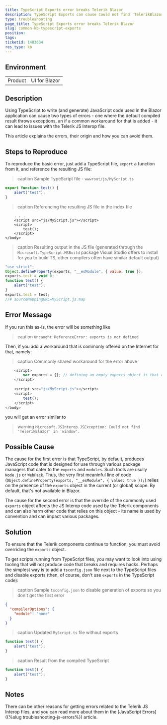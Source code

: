 ```yaml
---
title: TypeScript Exports error breaks Telerik Blazor
description: TypeScript Exports can cause Could not find 'TelerikBlazor' in 'window' - see how to solve it
type: troubleshooting
page_title: TypeScript Exports error breaks Telerik Blazor
slug: common-kb-typescript-exports
position: 
tags: 
ticketid: 1483634
res_type: kb
---
```


## Environment

<table>
    <tbody>
        <tr>
            <td>Product</td>
            <td>UI for Blazor</td>
        </tr>
    </tbody>
</table>


## Description

Using TypeScript to write (and generate) JavaScript code used in the Blazor application can cause two types of errors - one where the default compiled result throws exceptions, an if a common workaround for that is added - it can lead to issues with the Telerik JS Interop file.

This article explains the errors, their origin and how you can avoid them.


## Steps to Reproduce

To reproduce the basic error, just add a TypeScript file, `export` a function from it, and reference the resulting JS file:

>caption Sample TypeScript file - `wwwroot/js/MyScript.ts`

````TypeScript
export function test() {
    alert("test");
}
````

>caption Referencing the resulting JS file in the index file

````CSHTML
    . . .
    <script src="js/MyScript.js"></script>
    <script>
        test();
    </script>
</body>
````

>caption Resulting output in the JS file (generated through the `Microsoft.TypeScript.MSBuild` package Visual Studio offers to install for you to build TS, other compilers often have similar default output)

````MyScript.js
"use strict";
Object.defineProperty(exports, "__esModule", { value: true });
exports.test = void 0;
function test() {
    alert("test");
}
exports.test = test;
//# sourceMappingURL=MyScript.js.map
````

## Error Message

If you run this as-is, the error will be something like

>caution `Uncaught ReferenceError: exports is not defined`

Then, if you add a workaround that is commonly offered on the Internet for that, namely:

>caption Commonly shared workaround for the error above

````JavaScript
    <script>
        var exports = {}; // defining an empty exports object is that common workaround
    </script>
    
    <script src="js/MyScript.js"></script>
    <script>
        test();
    </script>
</body>
````

you will get an error similar to

>warning `Microsoft.JSInterop.JSException: Could not find 'TelerikBlazor' in 'window'.`

## Possible Cause

The cause for the first error is that TypeScript, by default, produces JavaScript code that is designed for use through various package managers that cater to the `exports` and `modules`. Such tools are usully `Node.js` or `WebPack`. Thus, the very first meaninful line of code (`Object.defineProperty(exports, "__esModule", { value: true });`) relies on the presence of the `exports` object in the current (or global) scope. By default, that's not available in Blazor.

The cause for the second error is that the override of the commonly used `exports` object affects the JS Interop code used by the Telerik components and can also harm other code that relies on this object - its name is used by convention and can impact various packages.

## Solution

To ensure that the Telerik components continue to function, you must avoid overriding the `exports` object.

To get scripts running from TypeScript files, you may want to look into using tooling that will not produce code that breaks and requires hacks. Perhaps the simplest way is to add a `tsconfig.json` file next to the TypeScript files and disable exports (then, of course, don't use `exports` in the TypeScript code):

>caption Sample `tsconfig.json` to disable generation of exports so you don't get the first error

````JSON
{
  "compilerOptions": {
    "module": "none"
  }
}
````

>caption Updated `MyScript.ts` file without exports

````TypeScript
function test() {
    alert("test");
}
````

>caption Result from the compiled TypeScript

````JavaScript
function test() {
    alert("test");
}
````

## Notes

There can be other reasons for getting errors related to the Telerik JS Interop files, and you can read more about them in the [JavaScript Errors]({%slug troubleshooting-js-errors%}) article.

